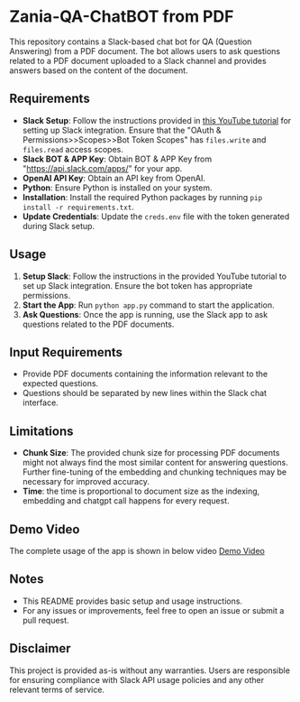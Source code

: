 # Zania-QA-ChatBOT from PDF

This repository contains a Slack-based chat bot for QA (Question Answering) from a PDF document. The bot allows users to ask questions related to a PDF document uploaded to a Slack channel and provides answers based on the content of the document.

## Requirements

- **Slack Setup**: Follow the instructions provided in [this YouTube tutorial](https://www.youtube.com/watch?v=Luujq0t0J7A) for setting up Slack integration. Ensure that the "OAuth & Permissions>>Scopes>>Bot Token Scopes" has `files.write` and `files.read` access scopes.
- **Slack BOT & APP Key**: Obtain BOT & APP Key from "https://api.slack.com/apps/" for your app.
- **OpenAI API Key**: Obtain an API key from OpenAI.
- **Python**: Ensure Python is installed on your system.
- **Installation**: Install the required Python packages by running `pip install -r requirements.txt`.
- **Update Credentials**: Update the `creds.env` file with the token generated during Slack setup.

## Usage

1. **Setup Slack**: Follow the instructions in the provided YouTube tutorial to set up Slack integration. Ensure the bot token has appropriate permissions.
2. **Start the App**: Run `python app.py` command to start the application.
3. **Ask Questions**: Once the app is running, use the Slack app to ask questions related to the PDF documents.

## Input Requirements

- Provide PDF documents containing the information relevant to the expected questions.
- Questions should be separated by new lines within the Slack chat interface.

## Limitations

- **Chunk Size**: The provided chunk size for processing PDF documents might not always find the most similar content for answering questions. Further fine-tuning of the embedding and chunking techniques may be necessary for improved accuracy.
- **Time**: the time is proportional to document size as the indexing, embedding and chatgpt call happens for every request.
## Demo Video

The complete usage of the app is shown in below video
[Demo Video](https://drive.google.com/file/d/179Gc3Gbv-jUvT7MhqDCGapjfzWvjf56S/view?usp=sharing)

## Notes

- This README provides basic setup and usage instructions. 
- For any issues or improvements, feel free to open an issue or submit a pull request.

## Disclaimer

This project is provided as-is without any warranties. Users are responsible for ensuring compliance with Slack API usage policies and any other relevant terms of service.
